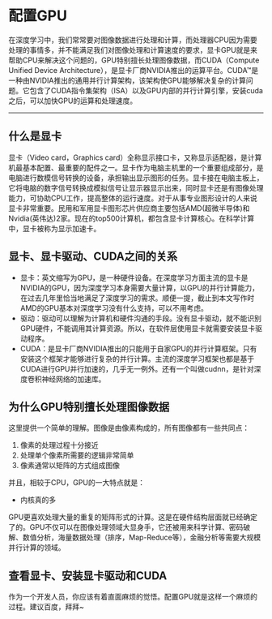 # 配置GPU

在深度学习中，我们常常要对图像数据进行处理和计算，而处理器CPU因为需要处理的事情多，并不能满足我们对图像处理和计算速度的要求，显卡GPU就是来帮助CPU来解决这个问题的，GPU特别擅长处理图像数据，而CUDA（Compute Unified Device Architecture），是显卡厂商NVIDIA推出的运算平台。CUDA™是一种由NVIDIA推出的通用并行计算架构，该架构使GPU能够解决复杂的计算问题。它包含了CUDA指令集架构（ISA）以及GPU内部的并行计算引擎，安装cuda之后，可以加快GPU的运算和处理速度。

---

## 什么是显卡

显卡（Video card，Graphics card）全称显示接口卡，又称显示适配器，是计算机最基本配置、最重要的配件之一。显卡作为电脑主机里的一个重要组成部分，是电脑进行数模信号转换的设备，承担输出显示图形的任务。显卡接在电脑主板上，它将电脑的数字信号转换成模拟信号让显示器显示出来，同时显卡还是有图像处理能力，可协助CPU工作，提高整体的运行速度。对于从事专业图形设计的人来说显卡非常重要。民用和军用显卡图形芯片供应商主要包括AMD(超微半导体)和Nvidia(英伟达)2家。现在的top500计算机，都包含显卡计算核心。在科学计算中，显卡被称为显示加速卡。

## 显卡、显卡驱动、CUDA之间的关系

- 显卡：英文缩写为GPU，是一种硬件设备。在深度学习方面主流的显卡是NVIDIA的GPU，因为深度学习本身需要大量计算，以GPU的并行计算能力，在过去几年里恰当地满足了深度学习的需求。顺便一提，截止到本文写作时AMD的GPU基本对深度学习没有什么支持，可以不用考虑。
- 驱动：驱动可以理解为计算机和硬件沟通的手段。没有显卡驱动，就不能识别GPU硬件，不能调用其计算资源。所以，在软件层使用显卡就需要安装显卡驱动程序。
- CUDA：是显卡厂商NVIDIA推出的只能用于自家GPU的并行计算框架。只有安装这个框架才能够进行复杂的并行计算。主流的深度学习框架也都是基于CUDA进行GPU并行加速的，几乎无一例外。还有一个叫做cudnn，是针对深度卷积神经网络的加速库。



## 为什么GPU特别擅长处理图像数据

这里提供一个简单的理解。图像是由像素构成的，所有图像都有一些共同点：

1. 像素的处理过程十分接近
2. 处理单个像素所需要的逻辑非常简单
3. 像素通常以矩阵的方式组成图像

并且，相较于CPU，GPU的一大特点就是：

- 内核真的多

GPU更喜欢处理大量的重复的矩阵形式的计算。这是在硬件结构层面就已经确定了的。GPU不仅可以在图像处理领域大显身手，它还被用来科学计算、密码破解、数值分析，海量数据处理（排序，Map-Reduce等），金融分析等需要大规模并行计算的领域。



## 查看显卡、安装显卡驱动和CUDA

作为一个开发人员，你应该有着直面麻烦的觉悟。配置GPU就是这样一个麻烦的过程。建议百度，拜拜~